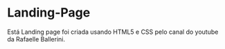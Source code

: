 # Landing-Page
Está Landing page foi criada usando HTML5 e CSS pelo canal do youtube da Rafaelle Ballerini.
